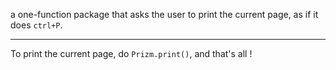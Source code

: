 a one-function package that asks the user to print the current page, as if it does `ctrl+P`.

---

To print the current page, do `Prizm.print()`, and that's all !
